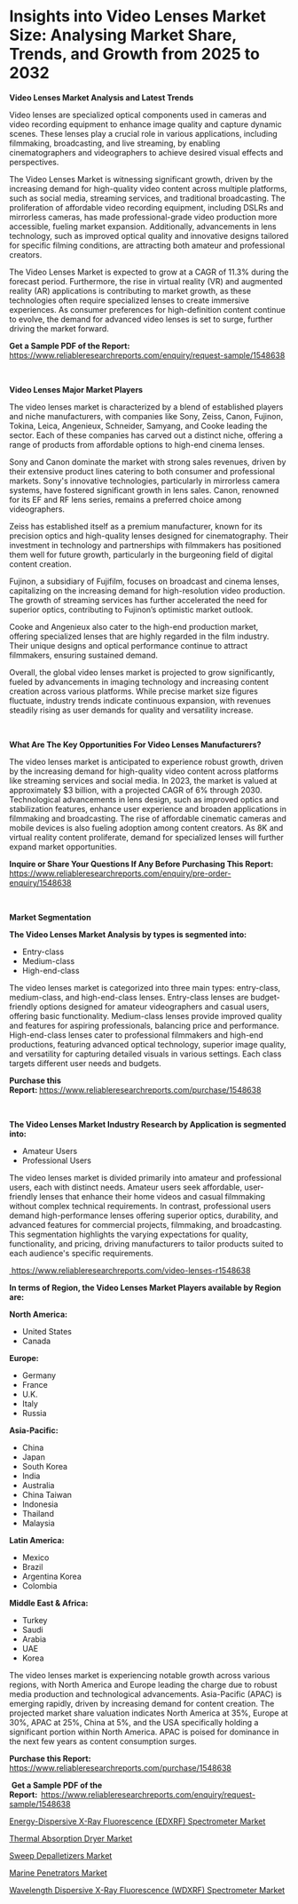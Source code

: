 <p><h1>Insights into Video Lenses Market Size: Analysing Market Share, Trends, and Growth from 2025 to 2032</h1></p><p><strong>Video Lenses Market Analysis and Latest Trends</strong></p>
<p><p>Video lenses are specialized optical components used in cameras and video recording equipment to enhance image quality and capture dynamic scenes. These lenses play a crucial role in various applications, including filmmaking, broadcasting, and live streaming, by enabling cinematographers and videographers to achieve desired visual effects and perspectives.</p><p>The Video Lenses Market is witnessing significant growth, driven by the increasing demand for high-quality video content across multiple platforms, such as social media, streaming services, and traditional broadcasting. The proliferation of affordable video recording equipment, including DSLRs and mirrorless cameras, has made professional-grade video production more accessible, fueling market expansion. Additionally, advancements in lens technology, such as improved optical quality and innovative designs tailored for specific filming conditions, are attracting both amateur and professional creators.</p><p>The Video Lenses Market is expected to grow at a CAGR of 11.3% during the forecast period. Furthermore, the rise in virtual reality (VR) and augmented reality (AR) applications is contributing to market growth, as these technologies often require specialized lenses to create immersive experiences. As consumer preferences for high-definition content continue to evolve, the demand for advanced video lenses is set to surge, further driving the market forward.</p></p>
<p><strong>Get a Sample PDF of the Report:&nbsp;</strong> <a href="https://www.reliableresearchreports.com/enquiry/request-sample/1548638?utm_campaign=28&utm_medium=2&utm_source=Github&utm_content=ia&utm_term=28022025&utm_id=video-lenses">https://www.reliableresearchreports.com/enquiry/request-sample/1548638</a></p>
<p>&nbsp;</p>
<p><strong>Video Lenses Major Market Players</strong></p>
<p><p>The video lenses market is characterized by a blend of established players and niche manufacturers, with companies like Sony, Zeiss, Canon, Fujinon, Tokina, Leica, Angenieux, Schneider, Samyang, and Cooke leading the sector. Each of these companies has carved out a distinct niche, offering a range of products from affordable options to high-end cinema lenses.</p><p>Sony and Canon dominate the market with strong sales revenues, driven by their extensive product lines catering to both consumer and professional markets. Sony's innovative technologies, particularly in mirrorless camera systems, have fostered significant growth in lens sales. Canon, renowned for its EF and RF lens series, remains a preferred choice among videographers.</p><p>Zeiss has established itself as a premium manufacturer, known for its precision optics and high-quality lenses designed for cinematography. Their investment in technology and partnerships with filmmakers has positioned them well for future growth, particularly in the burgeoning field of digital content creation.</p><p>Fujinon, a subsidiary of Fujifilm, focuses on broadcast and cinema lenses, capitalizing on the increasing demand for high-resolution video production. The growth of streaming services has further accelerated the need for superior optics, contributing to Fujinon’s optimistic market outlook.</p><p>Cooke and Angenieux also cater to the high-end production market, offering specialized lenses that are highly regarded in the film industry. Their unique designs and optical performance continue to attract filmmakers, ensuring sustained demand.</p><p>Overall, the global video lenses market is projected to grow significantly, fueled by advancements in imaging technology and increasing content creation across various platforms. While precise market size figures fluctuate, industry trends indicate continuous expansion, with revenues steadily rising as user demands for quality and versatility increase.</p></p>
<p>&nbsp;</p>
<p><strong>What Are The Key Opportunities For Video Lenses Manufacturers?</strong></p>
<p><p>The video lenses market is anticipated to experience robust growth, driven by the increasing demand for high-quality video content across platforms like streaming services and social media. In 2023, the market is valued at approximately $3 billion, with a projected CAGR of 6% through 2030. Technological advancements in lens design, such as improved optics and stabilization features, enhance user experience and broaden applications in filmmaking and broadcasting. The rise of affordable cinematic cameras and mobile devices is also fueling adoption among content creators. As 8K and virtual reality content proliferate, demand for specialized lenses will further expand market opportunities.</p></p>
<p><strong>Inquire or Share Your Questions If Any Before Purchasing This Report:</strong> <a href="https://www.reliableresearchreports.com/enquiry/pre-order-enquiry/1548638?utm_campaign=28&utm_medium=2&utm_source=Github&utm_content=ia&utm_term=28022025&utm_id=video-lenses">https://www.reliableresearchreports.com/enquiry/pre-order-enquiry/1548638</a></p>
<p>&nbsp;</p>
<p><strong>Market Segmentation</strong></p>
<p><strong>The Video Lenses Market Analysis by types is segmented into:</strong></p>
<p><ul><li>Entry-class</li><li>Medium-class</li><li>High-end-class</li></ul></p>
<p><p>The video lenses market is categorized into three main types: entry-class, medium-class, and high-end-class lenses. Entry-class lenses are budget-friendly options designed for amateur videographers and casual users, offering basic functionality. Medium-class lenses provide improved quality and features for aspiring professionals, balancing price and performance. High-end-class lenses cater to professional filmmakers and high-end productions, featuring advanced optical technology, superior image quality, and versatility for capturing detailed visuals in various settings. Each class targets different user needs and budgets.</p></p>
<p><strong>Purchase this Report:&nbsp;</strong><a href="https://www.reliableresearchreports.com/purchase/1548638?utm_campaign=28&utm_medium=2&utm_source=Github&utm_content=ia&utm_term=28022025&utm_id=video-lenses">https://www.reliableresearchreports.com/purchase/1548638</a></p>
<p>&nbsp;</p>
<p><strong>The Video Lenses Market Industry Research by Application is segmented into:</strong></p>
<p><ul><li>Amateur Users</li><li>Professional Users</li></ul></p>
<p><p>The video lenses market is divided primarily into amateur and professional users, each with distinct needs. Amateur users seek affordable, user-friendly lenses that enhance their home videos and casual filmmaking without complex technical requirements. In contrast, professional users demand high-performance lenses offering superior optics, durability, and advanced features for commercial projects, filmmaking, and broadcasting. This segmentation highlights the varying expectations for quality, functionality, and pricing, driving manufacturers to tailor products suited to each audience's specific requirements.</p></p>
<p><a href="https://www.reliableresearchreports.com/video-lenses-r1548638?utm_campaign=28&utm_medium=2&utm_source=Github&utm_content=ia&utm_term=28022025&utm_id=video-lenses">&nbsp;https://www.reliableresearchreports.com/video-lenses-r1548638</a></p>
<p><strong>In terms of Region, the Video Lenses Market Players available by Region are:</strong></p>
<p>
    <p> <strong> North America: </strong>
        <ul>
            <li>United States</li>
            <li>Canada</li>
        </ul>
        </p> 
    <p> <strong> Europe: </strong>
        <ul>
            <li>Germany</li>
            <li>France</li>
            <li>U.K.</li>
            <li>Italy</li>
            <li>Russia</li>
        </ul>
        </p> 
    <p> <strong> Asia-Pacific: </strong>
        <ul>
            <li>China</li>
            <li>Japan</li>
            <li>South Korea</li>
            <li>India</li>
            <li>Australia</li>
            <li>China Taiwan</li>
            <li>Indonesia</li>
            <li>Thailand</li>
            <li>Malaysia</li>
        </ul>
        </p> 
    <p> <strong> Latin America: </strong>
        <ul>
            <li>Mexico</li>
            <li>Brazil</li>
            <li>Argentina Korea</li>
            <li>Colombia</li>
        </ul>
        </p> 
    <p> <strong> Middle East & Africa: </strong>
        <ul>
            <li>Turkey</li>
            <li>Saudi</li>
            <li>Arabia</li>
            <li>UAE</li>
            <li>Korea</li>
        </ul>
    </p>
    </p>
<p><p>The video lenses market is experiencing notable growth across various regions, with North America and Europe leading the charge due to robust media production and technological advancements. Asia-Pacific (APAC) is emerging rapidly, driven by increasing demand for content creation. The projected market share valuation indicates North America at 35%, Europe at 30%, APAC at 25%, China at 5%, and the USA specifically holding a significant portion within North America. APAC is poised for dominance in the next few years as content consumption surges.</p></p>
<p><strong>Purchase this Report: </strong><a href="https://www.reliableresearchreports.com/purchase/1548638?utm_campaign=28&utm_medium=2&utm_source=Github&utm_content=ia&utm_term=28022025&utm_id=video-lenses">https://www.reliableresearchreports.com/purchase/1548638</a></p>
<p>&nbsp;<strong>Get a Sample PDF of the Report:&nbsp;&nbsp;</strong><a href="https://www.reliableresearchreports.com/enquiry/request-sample/1548638?utm_campaign=28&utm_medium=2&utm_source=Github&utm_content=ia&utm_term=28022025&utm_id=video-lenses">https://www.reliableresearchreports.com/enquiry/request-sample/1548638</a></p>
<p><strong></strong></p>
<p><p><a href="https://github.com/nontoengolo/Market-Research-Report-List-1/blob/main/energy-dispersive-x-ray-fluorescence-edxrf-spectrometer-market.md?utm_campaign=28&utm_medium=2&utm_source=Github&utm_content=ia&utm_term=28022025&utm_id=video-lenses">Energy-Dispersive X-Ray Fluorescence (EDXRF) Spectrometer Market</a></p><p><a href="https://github.com/shefikagbons/Market-Research-Report-List-1/blob/main/thermal-absorption-dryer-market.md?utm_campaign=28&utm_medium=2&utm_source=Github&utm_content=ia&utm_term=28022025&utm_id=video-lenses">Thermal Absorption Dryer Market</a></p><p><a href="https://github.com/eissaebanye3/Market-Research-Report-List-1/blob/main/sweep-depalletizers-market.md?utm_campaign=28&utm_medium=2&utm_source=Github&utm_content=ia&utm_term=28022025&utm_id=video-lenses">Sweep Depalletizers Market</a></p><p><a href="https://github.com/signallaikun/Market-Research-Report-List-1/blob/main/marine-penetrators-market.md?utm_campaign=28&utm_medium=2&utm_source=Github&utm_content=ia&utm_term=28022025&utm_id=video-lenses">Marine Penetrators Market</a></p><p><a href="https://github.com/pomasifilo/Market-Research-Report-List-1/blob/main/wavelength-dispersive-x-ray-fluorescence-wdxrf-spectrometer-market.md?utm_campaign=28&utm_medium=2&utm_source=Github&utm_content=ia&utm_term=28022025&utm_id=video-lenses">Wavelength Dispersive X-Ray Fluorescence (WDXRF) Spectrometer Market</a></p></p>